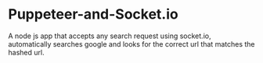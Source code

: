# Puppeteer-and-Socket.io
A node js app that accepts any search request using socket.io, automatically searches google and looks for the correct url that matches the hashed url.

